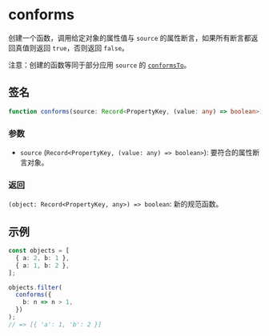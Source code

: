 # conforms

创建一个函数，调用给定对象的属性值与 `source` 的属性断言，如果所有断言都返回真值则返回 `true`，否则返回 `false`。

注意：创建的函数等同于部分应用 `source` 的 [`conformsTo`](./conformsTo.md)。

## 签名

```typescript
function conforms(source: Record<PropertyKey, (value: any) => boolean>): (object: Record<PropertyKey, any>) => boolean;
```

### 参数

- `source` (`Record<PropertyKey, (value: any) => boolean>`): 要符合的属性断言对象。

### 返回

`(object: Record<PropertyKey, any>) => boolean`: 新的规范函数。

## 示例

```typescript
const objects = [
  { a: 2, b: 1 },
  { a: 1, b: 2 },
];

objects.filter(
  conforms({
    b: n => n > 1,
  })
);
// => [{ 'a': 1, 'b': 2 }]
```
